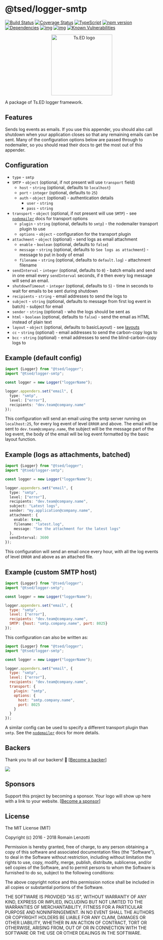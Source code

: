 # @tsed/logger-smtp

[![Build Status](https://travis-ci.org/tsedio/logger.svg?branch=master)](https://travis-ci.org/tsedio/logger)
[![Coverage Status](https://coveralls.io/repos/github/tsedio/logger/badge.svg?branch=master)](https://coveralls.io/github/tsedio/logger?branch=master)
[![TypeScript](https://badges.frapsoft.com/typescript/love/typescript.svg?v=100)](https://github.com/ellerbrock/typescript-badges/)
[![npm version](https://badge.fury.io/js/%40tsed%2Flogger.svg)](https://badge.fury.io/js/%40tsed%2Flogger)
[![Dependencies](https://david-dm.org/tsedio/logger.svg)](https://david-dm.org/tsedio/logger#info=dependencies)
[![img](https://david-dm.org/tsedio/logger/dev-status.svg)](https://david-dm.org/tsedio/logger/#info=devDependencies)
[![img](https://david-dm.org/tsedio/logger/peer-status.svg)](https://david-dm.org/tsedio/logger/#info=peerDependenciess)
[![Known Vulnerabilities](https://snyk.io/test/github/tsedio/logger/badge.svg)](https://snyk.io/test/github/tsedio/ts-express-decorators)

<p style="text-align: center" align="center">
 <a href="https://tsed.dev" target="_blank"><img src="https://tsed.dev/tsed-og.png" width="200" alt="Ts.ED logo"/></a>
</p>

A package of Ts.ED logger framework.

## Features

Sends log events as emails. If you use this appender, you should also call shutdown when your application closes so that any remaining emails can be sent. Many of the configuration options below are passed through to nodemailer, so you should read their docs to get the most out of this appender.

## Configuration

- `type` - `smtp`
- `SMTP` - `object` (optional, if not present will use `transport` field)
  - `host` - `string` (optional, defaults to `localhost`)
  - `port` - `integer` (optional, defaults to `25`)
  - `auth` - `object` (optional) - authentication details
    - `user` - `string`
    - `pass` - `string`
- `transport` - `object` (optional, if not present will use `SMTP`) - see [`nodemailer`](https://nodemailer.com/smtp/) docs for transport options
  - `plugin` - `string` (optional, defaults to `smtp`) - the nodemailer transport plugin to use
  - `options` - `object` - configuration for the transport plugin
- `attachment` - `object` (optional) - send logs as email attachment
  - `enable` - `boolean` (optional, defaults to `false`)
  - `message` - `string` (optional, defaults to `See logs as attachment`) - message to put in body of email
  - `filename` - `string` (optional, defaults to `default.log`) - attachment filename
- `sendInterval` - `integer` (optional, defaults to `0`) - batch emails and send in one email every `sendInterval` seconds, if `0` then every log message will send an email.
- `shutdownTimeout` - `integer` (optional, defaults to `5`) - time in seconds to wait for emails to be sent during shutdown
- `recipients` - `string` - email addresses to send the logs to
- `subject` - `string` (optional, defaults to message from first log event in batch) - subject for email
- `sender` - `string` (optional) - who the logs should be sent as
- `html` - `boolean` (optional, defaults to `false`) - send the email as HTML instead of plain text
- `layout` - `object` (optional, defaults to basicLayout) - see [layouts](https://logger.tsed.dev/layouts.html)
- `cc` - `string` (optional) - email addresses to send the carbon-copy logs to
- `bcc` - `string` (optional) - email addresses to send the blind-carbon-copy logs to

## Example (default config)

```typescript
import {Logger} from "@tsed/logger";
import "@tsed/logger-smtp";

const logger = new Logger("loggerName");

logger.appenders.set("email", {
  type: "smtp",
  level: ["error"],
  recipients: "dev.team@company.name"
});
```

This configuration will send an email using the smtp server running on `localhost:25`, for every log event of level `ERROR` and above.
The email will be sent to `dev.team@company.name`, the subject will be the message part of the log event, the body of the email will be log event formatted by the basic layout function.

## Example (logs as attachments, batched)

```typescript
import {Logger} from "@tsed/logger";
import "@tsed/logger-smtp";

const logger = new Logger("loggerName");

logger.appenders.set("email", {
  type: "smtp",
  level: ["error"],
  recipients: "dev.team@company.name",
  subject: "Latest logs",
  sender: "my.application@company.name",
  attachment: {
    enable: true,
    filename: "latest.log",
    message: "See the attachment for the latest logs"
  },
  sendInterval: 3600
});
```

This configuration will send an email once every hour, with all the log events of level `ERROR` and above as an attached file.

## Example (custom SMTP host)

```javascript
import {Logger} from "@tsed/logger";
import "@tsed/logger-smtp";

const logger = new Logger("loggerName");

logger.appenders.set("email", {
  type: "smtp",
  level: ["error"],
  recipients: "dev.team@company.name",
  SMTP: {host: "smtp.company.name", port: 8025}
});
```

This configuration can also be written as:

```javascript
import {Logger} from "@tsed/logger";
import "@tsed/logger-smtp";

const logger = new Logger("loggerName");

logger.appenders.set("email", {
  type: "smtp",
  level: ["error"],
  recipients: "dev.team@company.name",
  transport: {
    plugin: "smtp",
    options: {
      host: "smtp.company.name",
      port: 8025
    }
  }
});
```

A similar config can be used to specify a different transport plugin than `smtp`. See the [`nodemailer`](https://nodemailer.com/smtp/) docs for more details.

## Backers

Thank you to all our backers! 🙏 [[Become a backer](https://opencollective.com/tsed#backer)]

<a href="https://opencollective.com/tsed#backers" target="_blank"><img src="https://opencollective.com/tsed/tiers/backer.svg?width=890"></a>

## Sponsors

Support this project by becoming a sponsor. Your logo will show up here with a link to your website. [[Become a sponsor](https://opencollective.com/tsed#sponsor)]

## License

The MIT License (MIT)

Copyright (c) 2016 - 2018 Romain Lenzotti

Permission is hereby granted, free of charge, to any person obtaining a copy of this software and associated documentation files (the "Software"), to deal in the Software without restriction, including without limitation the rights to use, copy, modify, merge, publish, distribute, sublicense, and/or sell copies of the Software, and to permit persons to whom the Software is furnished to do so, subject to the following conditions:

The above copyright notice and this permission notice shall be included in all copies or substantial portions of the Software.

THE SOFTWARE IS PROVIDED "AS IS", WITHOUT WARRANTY OF ANY KIND, EXPRESS OR IMPLIED, INCLUDING BUT NOT LIMITED TO THE WARRANTIES OF MERCHANTABILITY, FITNESS FOR A PARTICULAR PURPOSE AND NONINFRINGEMENT. IN NO EVENT SHALL THE AUTHORS OR COPYRIGHT HOLDERS BE LIABLE FOR ANY CLAIM, DAMAGES OR OTHER LIABILITY, WHETHER IN AN ACTION OF CONTRACT, TORT OR OTHERWISE, ARISING FROM, OUT OF OR IN CONNECTION WITH THE SOFTWARE OR THE USE OR OTHER DEALINGS IN THE SOFTWARE.
